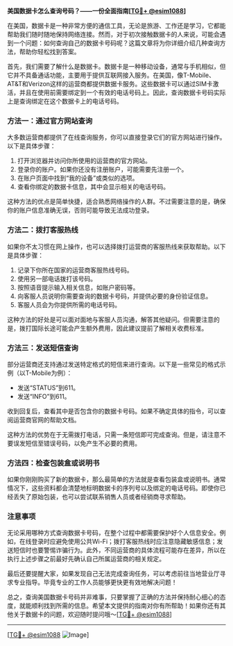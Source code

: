 **美国数据卡怎么查询号码？——一份全面指南[[TG💪+ @esim1088](https://t.me/s/esim1088)]**

在美国，数据卡是一种非常方便的通信工具，无论是旅游、工作还是学习，它都能帮助我们随时随地保持网络连接。然而，对于初次接触数据卡的人来说，可能会遇到一个问题：如何查询自己的数据卡号码呢？这篇文章将为你详细介绍几种查询方法，帮助你轻松找到答案。

首先，我们需要了解什么是数据卡。数据卡是一种移动设备，通常与手机相似，但它并不具备通话功能，主要用于提供互联网接入服务。在美国，像T-Mobile、AT&T和Verizon这样的运营商都提供数据卡服务。这些数据卡可以通过SIM卡激活，并且在使用前需要绑定到一个有效的电话号码上。因此，查询数据卡号码实际上是查询绑定在这个数据卡上的电话号码。

### 方法一：通过官方网站查询

大多数运营商都提供了在线查询服务，你可以直接登录它们的官方网站进行操作。以下是具体步骤：

1. 打开浏览器并访问你所使用的运营商的官方网站。
2. 登录你的账户。如果你还没有注册账户，可能需要先注册一个。
3. 在账户页面中找到“我的设备”或类似的选项。
4. 查看你绑定的数据卡信息，其中会显示相关的电话号码。

这种方法的优点是简单快捷，适合熟悉网络操作的人群。不过需要注意的是，确保你的账户信息准确无误，否则可能导致无法成功登录。

### 方法二：拨打客服热线

如果你不太习惯在网上操作，也可以选择拨打运营商的客服热线来获取帮助。以下是具体步骤：

1. 记录下你所在国家的运营商客服热线号码。
2. 使用另一部电话拨打该号码。
3. 按照语音提示输入相关信息，如账户密码等。
4. 向客服人员说明你需要查询的数据卡号码，并提供必要的身份验证信息。
5. 客服人员会为你提供所需的电话号码。

这种方法的好处是可以面对面地与客服人员沟通，解答其他疑问。但需要注意的是，拨打国际长途可能会产生额外费用，因此建议提前了解相关收费标准。

### 方法三：发送短信查询

部分运营商还支持通过发送特定格式的短信来进行查询。以下是一些常见的格式示例（以T-Mobile为例）：

- 发送“STATUS”到611。
- 发送“INFO”到611。

收到回复后，查看其中是否包含你的数据卡号码。如果不确定具体的指令，可以查阅运营商官网的帮助文档。

这种方法的优势在于无需拨打电话，只需一条短信即可完成查询。但是，请注意不要误发短信至错误号码，以免产生不必要的费用。

### 方法四：检查包装盒或说明书

如果你刚刚购买了新的数据卡，那么最简单的方法就是查看包装盒或说明书。通常情况下，这些资料都会清楚地标明数据卡的序列号以及绑定的电话号码。即使你已经丢失了原始包装，也可以尝试联系销售人员或者经销商寻求帮助。

### 注意事项

无论采用哪种方式查询数据卡号码，在整个过程中都需要保护好个人信息安全。例如，在线登录时应避免使用公共Wi-Fi；拨打客服热线时应注意隐藏敏感信息；发送短信时也要警惕诈骗行为。此外，不同运营商的具体流程可能存在差异，所以在执行上述步骤之前最好先确认自己所属运营商的相关规定。

最后还要提醒大家，如果发现自己无法完成查询任务，可以考虑前往当地营业厅寻求专业指导。毕竟专业的工作人员能够更快更有效地解决问题！

总之，查询美国数据卡号码并非难事，只要掌握了正确的方法并保持耐心细心的态度，就能顺利找到所需的信息。希望本文提供的指南对你有所帮助！如果你还有其他关于数据卡的问题，欢迎随时提问哦～[[TG💪+ @esim1088](https://t.me/s/esim1088)]

---

[[TG💪+ @esim1088](https://t.me/s/esim1088) ![Image](https://i.postimg.cc/4NQfJmqS/Snipaste-2025-05-13-00-14-12.png)]
